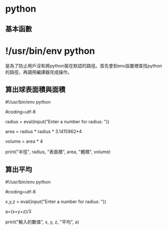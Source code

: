 # python
## 基本函數
# !/usr/bin/env python
是為了防止用戶沒有將python裝在默認的路徑。首先會到env設置裡查找python的路徑，再調用編譯器完成操作。



## 算出球表面積與面積

#!/usr/bin/env python

#coding=utf-8

radius = eval(input("Enter a number for radius: "))

area = radius * radius * 3.1415962*4

volume = area * 4

print("半徑", radius, "表面積", area, "體積", volume)

## 算出平均

#!/usr/bin/env python

#coding=utf-8

x,y,z  = eval(input("Enter a number for radius: "))

a=(x+y+z)/3

print("輸入的數值", x, y, z, "平均", a)
